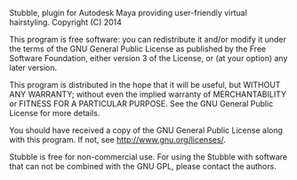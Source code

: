 Stubble, plugin for Autodesk Maya providing user-friendly virtual hairstyling.
Copyright (C) 2014

This program is free software: you can redistribute it and/or modify
it under the terms of the GNU General Public License as published by
the Free Software Foundation, either version 3 of the License, or
(at your option) any later version.

This program is distributed in the hope that it will be useful,
but WITHOUT ANY WARRANTY; without even the implied warranty of
MERCHANTABILITY or FITNESS FOR A PARTICULAR PURPOSE.  See the
GNU General Public License for more details.

You should have received a copy of the GNU General Public License
along with this program.  If not, see <http://www.gnu.org/licenses/>.

Stubble is free for non-commercial use. 
For using the Stubble with software that can not be combined
with the GNU GPL, please contact the authors.
